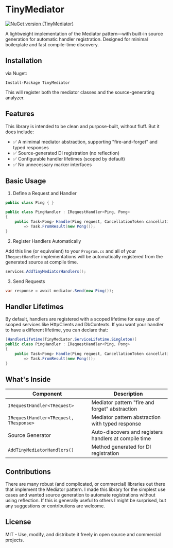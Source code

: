 ﻿# TinyMediator

[![NuGet version (TinyMediator)](https://img.shields.io/nuget/v/TinyMediator.svg?style=flat-square)](https://www.nuget.org/packages/TinyMediator/)

A lightweight implementation of the Mediator pattern—with built-in source generation for automatic handler registration. Designed for minimal boilerplate and fast compile-time discovery.

## Installation

via Nuget:

```
Install-Package TinyMediator
```
This will register both the mediator classes and the source-generating analyzer.

## Features

This library is intended to be clean and purpose-built, without fluff. But it does include:

* ✅ A mimimal mediator abstraction, supporting "fire-and-forget" and typed responses
* ✅ Source-generated DI registration (no reflection)
* ✅ Configurable handler lifetimes (scoped by default)
* ✅ No unnecessary marker interfaces

## Basic Usage
1. Define a Request and Handler

```csharp
public class Ping { }

public class PingHandler : IRequestHandler<Ping, Pong>
{
    public Task<Pong> Handle(Ping request, CancellationToken cancellationToken)
        => Task.FromResult(new Pong());
}
```
2. Register Handlers Automatically

Add this line (or equivalent) to your `Program.cs` and all of your `IRequestHandler` implementations
will be automatically registered from the generated source at compile time.

```csharp
services.AddTinyMediatorHandlers();
```
3. Send Requests

```csharp
var response = await mediator.Send(new Ping());
```

## Handler Lifetimes
By default, handlers are registered with a scoped lifetime for easy use of scoped services like HttpClients and DbContexts. If you want your handler to have a different lifetime, you can declare that:

```csharp
[HandlerLifetime(TinyMediator.ServiceLifetime.Singleton)]
public class PingHandler : IRequestHandler<Ping, Pong>
{
    public Task<Pong> Handle(Ping request, CancellationToken cancellationToken)
        => Task.FromResult(new Pong());
}
```

## What's Inside
| Component                  | Description                                         |
|----------------------------|-----------------------------------------------------|
| `IRequestHandler<TRequest>` | Mediator pattern "fire and forget" abstraction         |
| `IRequestHandler<TRequest, TResponse>` | Mediator pattern abstraction with typed response         |
| Source Generator           | Auto-discovers and registers handlers at compile time |
| `AddTinyMediatorHandlers()`    | Method generated for DI registration        |

## Contributions
There are many robust (and complicated, or commercial) libraries out there that implement the Mediator pattern. I made this library for the simplest use cases and wanted source generation to automate registrations without using reflection. If this is generally useful to others I might be surprised, but any suggestions or contributions are welcome.

## License
MIT - Use, modify, and distribute it freely in open source and commercial projects.
